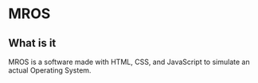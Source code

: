 <h1>MROS</h1>
<h2>What is it</h2>
<p>MROS is a software made with HTML, CSS, and JavaScript to simulate an actual Operating System. </p>
